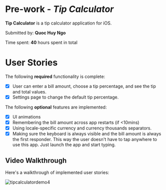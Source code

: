 # Pre-work - *Tip Calculator*

**Tip Calculator** is a tip calculator application for iOS.

Submitted by: **Quoc Huy Ngo**

Time spent: **40** hours spent in total

# User Stories
The following **required** functionality is complete:

* [x] User can enter a bill amount, choose a tip percentage, and see the tip and total values.
* [x] Settings page to change the default tip percentage.

The following **optional** features are implemented:
* [x] UI animations
* [x] Remembering the bill amount across app restarts (if <10mins)
* [x] Using locale-specific currency and currency thousands separators.
* [x] Making sure the keyboard is always visible and the bill amount is always the first responder. This way the user doesn't have to tap anywhere to use this app. Just launch the app and start typing.

## Video Walkthrough 
Here's a walkthrough of implemented user stories:

![tipcalculatordemo4](https://cloud.githubusercontent.com/assets/10734967/19144602/c74152f2-8bd4-11e6-8d1e-1fc9383c336f.gif)
